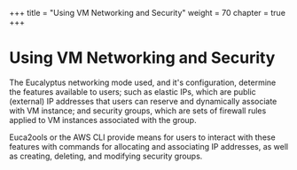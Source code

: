 +++
title = "Using VM Networking and Security"
weight = 70
chapter = true
+++


# Using VM Networking and Security
The Eucalyptus networking mode used, and it's configuration, determine the features available to users; such as elastic IPs, which are public (external) IP addresses that users can reserve and dynamically associate with VM instance; and security groups, which are sets of firewall rules applied to VM instances associated with the group. 

Euca2ools or the AWS CLI provide means for users to interact with these features with commands for allocating and associating IP addresses, as well as creating, deleting, and modifying security groups. 



